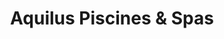 ---
title: "Aquilus Piscines & Spas"
url: /paray-le-monial/aquilus-piscines-und-spas/
shop: Pool
---